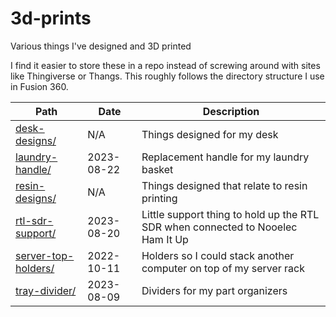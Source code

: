 # 3d-prints

Various things I've designed and 3D printed

I find it easier to store these in a repo instead of screwing around with sites like Thingiverse or Thangs.
This roughly follows the directory structure I use in Fusion 360.

| Path                                         | Date       | Description  |
| -------------------------------------------- | ---------- | ------------ |
| [desk-designs/](./desk-designs/)             | N/A        | Things designed for my desk |
| [laundry-handle/](./laundry-handle/)         | 2023-08-22 | Replacement handle for my laundry basket |
| [resin-designs/](./resin-designs/)           | N/A        | Things designed that relate to resin printing |
| [rtl-sdr-support/](./rtl-sdr-support/)       | 2023-08-20 | Little support thing to hold up the RTL SDR when connected to Nooelec Ham It Up |
| [server-top-holders/](./server-top-holders/) | 2022-10-11 | Holders so I could stack another computer on top of my server rack |
| [tray-divider/](./tray-divider/)             | 2023-08-09 | Dividers for my part organizers |
